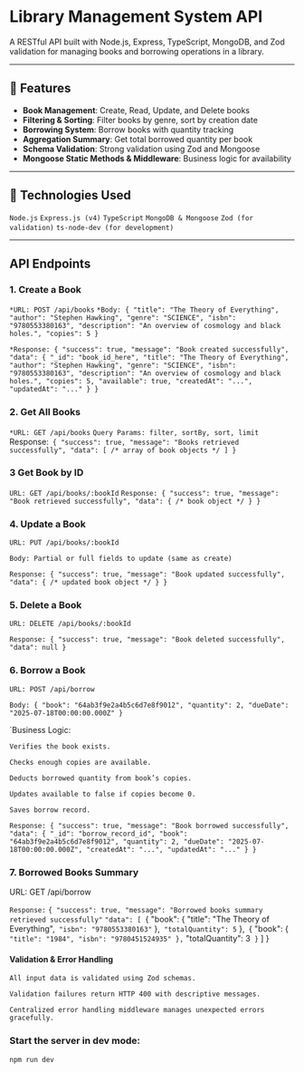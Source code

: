 # Library Management System API

A RESTful API built with Node.js, Express, TypeScript, MongoDB, and Zod validation for managing books and borrowing operations in a library.

---

## 🚀 Features

- **Book Management**: Create, Read, Update, and Delete books
- **Filtering & Sorting**: Filter books by genre, sort by creation date
- **Borrowing System**: Borrow books with quantity tracking
- **Aggregation Summary**: Get total borrowed quantity per book
- **Schema Validation**: Strong validation using Zod and Mongoose
- **Mongoose Static Methods & Middleware**: Business logic for availability

---

## 🔧 Technologies Used

`Node.js`
`Express.js (v4)`
`TypeScript`
`MongoDB & Mongoose`
`Zod (for validation)`
`ts-node-dev (for development)`

---

## API Endpoints

### 1. Create a Book

`*URL: POST /api/books`
`*Body:
{
  "title": "The Theory of Everything",
  "author": "Stephen Hawking",
  "genre": "SCIENCE",
  "isbn": "9780553380163",
  "description": "An overview of cosmology and black holes.",
  "copies": 5
}`

`*Response:
{
  "success": true,
  "message": "Book created successfully",
  "data": {
    "_id": "book_id_here",
    "title": "The Theory of Everything",
    "author": "Stephen Hawking",
    "genre": "SCIENCE",
    "isbn": "9780553380163",
    "description": "An overview of cosmology and black holes.",
    "copies": 5,
    "available": true,
    "createdAt": "...",
    "updatedAt": "..."
  }
}`

### 2. Get All Books

`*URL: GET /api/books`
`Query Params: filter, sortBy, sort, limit
` Response:`
 {
  "success": true,
  "message": "Books retrieved successfully",
  "data": [ /* array of book objects */ ]
}`

### 3 Get Book by ID

`URL: GET /api/books/:bookId`
`Response:
{
  "success": true,
  "message": "Book retrieved successfully",
  "data": { /* book object */ }
}`

### 4. Update a Book

`URL: PUT /api/books/:bookId`

`Body: Partial or full fields to update (same as create)`

`Response:
{
  "success": true,
  "message": "Book updated successfully",
  "data": { /* updated book object */ }
}`

### 5. Delete a Book

`URL: DELETE /api/books/:bookId`

`Response:
{
  "success": true,
  "message": "Book deleted successfully",
  "data": null
}`

### 6. Borrow a Book

`URL: POST /api/borrow`

`Body:
{
  "book": "64ab3f9e2a4b5c6d7e8f9012",
  "quantity": 2,
  "dueDate": "2025-07-18T00:00:00.000Z"
}`

`Business Logic:

`Verifies the book exists.`

`Checks enough copies are available.`

`Deducts borrowed quantity from book’s copies.`

`Updates available to false if copies become 0.`

`Saves borrow record.`

`Response:
{
  "success": true,
  "message": "Book borrowed successfully",
  "data": {
    "_id": "borrow_record_id",
    "book": "64ab3f9e2a4b5c6d7e8f9012",
    "quantity": 2,
    "dueDate": "2025-07-18T00:00:00.000Z",
    "createdAt": "...",
    "updatedAt": "..."
  }
}`

### 7. Borrowed Books Summary

URL: GET /api/borrow

`Response:`
`{
  "success": true,
  "message": "Borrowed books summary retrieved successfully"`
`"data": [
 `{
"book": {
"title": "The Theory of Everything",`
        "isbn": "9780553380163"`
},`
      "totalQuantity": 5`
},`
    `{
"book": {`
        "title": "1984",
        "isbn": "9780451524935"
      },`
"totalQuantity": 3`
    }`
]
}`
`

#### Validation & Error Handling

`All input data is validated using Zod schemas.`

`Validation failures return HTTP 400 with descriptive messages.`

`Centralized error handling middleware manages unexpected errors gracefully.`

### Start the server in dev mode:

`npm run dev`
